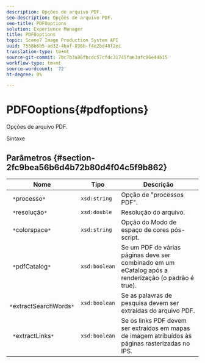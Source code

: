 ```yaml
---
description: Opções de arquivo PDF.
seo-description: Opções de arquivo PDF.
seo-title: PDFOoptions
solution: Experience Manager
title: PDFOoptions
topic: Scene7 Image Production System API
uuid: 7558b6b5-ad32-4baf-896b-f4e2bd48f2ec
translation-type: tm+mt
source-git-commit: 7bc7b3a86fbcdc57cfdc31745fae3afc06e44b15
workflow-type: tm+mt
source-wordcount: '72'
ht-degree: 0%

---
```



# PDFOoptions{#pdfoptions}

Opções de arquivo PDF.

Sintaxe

## Parâmetros {#section-2fc9bea56b6d4b72b80d4f04c5f9b862}

| Nome | Tipo | Descrição |
|---|---|---|
| ` *`processo`*` | `xsd:string` | Opção de &quot;processos PDF&quot;. |
| ` *`resolução`*` | `xsd:double` | Resolução do arquivo. |
| ` *`colorspace`*` | `xsd:string` | Opção do Modo de espaço de cores pós-script. |
| ` *`pdfCatalog`*` | `xsd:boolean` | Se um PDF de várias páginas deve ser combinado em um eCatalog após a renderização (o padrão é true). |
| ` *`extractSearchWords`*` | `xsd:boolean` | Se as palavras de pesquisa devem ser extraídas do arquivo PDF. |
| ` *`extractLinks`*` | `xsd:boolean` | Se os links PDF devem ser extraídos em mapas de imagem atribuídos às páginas rasterizadas no IPS. |

